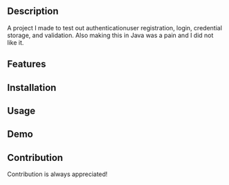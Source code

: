 ## Description
A project I made to test out authenticationuser registration, login, credential storage, and validation. Also making this in Java was a pain and I did not like it.

## Features

## Installation

## Usage

## Demo

## Contribution
Contribution is always appreciated!
